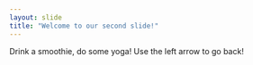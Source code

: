 ```yaml
---
layout: slide
title: "Welcome to our second slide!"
---
```

Drink a smoothie, do some yoga!
Use the left arrow to go back!

